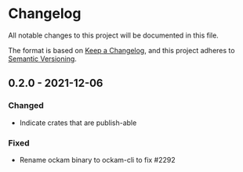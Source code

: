 # Changelog
All notable changes to this project will be documented in this file.

The format is based on [Keep a Changelog](https://keepachangelog.com/en/1.0.0/),
and this project adheres to [Semantic Versioning](https://semver.org/spec/v2.0.0.html).

## 0.2.0 - 2021-12-06

### Changed

- Indicate crates that are publish-able

### Fixed

- Rename ockam binary to ockam-cli to fix #2292

